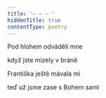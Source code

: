 ```yaml
---
title: '– – – '
hiddenTitle: true
contentType: poetry
---
```


Pod hlohem odváděli mne

když jste mizely v bráně

Františka ještě mávala mi

teď už jsme zase s Bohem sami
